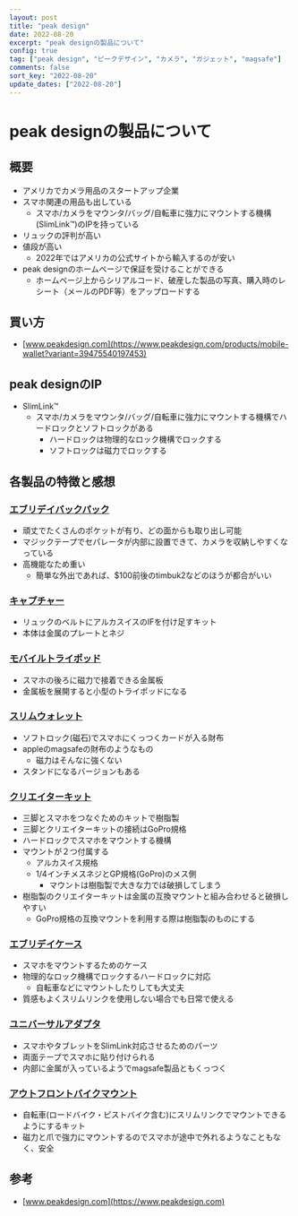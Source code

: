 ```yaml
---
layout: post
title: "peak design"
date: 2022-08-20
excerpt: "peak designの製品について"
config: true
tag: ["peak design", "ピークデザイン", "カメラ", "ガジェット", "magsafe"]
comments: false
sort_key: "2022-08-20"
update_dates: ["2022-08-20"]
---
```


# peak designの製品について

## 概要
 - アメリカでカメラ用品のスタートアップ企業
 - スマホ関連の用品も出している
   - スマホ/カメラをマウンタ/バッグ/自転車に強力にマウントする機構(SlimLink™)のIPを持っている
 - リュックの評判が高い
 - 値段が高い
   - 2022年ではアメリカの公式サイトから輸入するのが安い
 - peak designのホームページで保証を受けることができる
   - ホームページ上からシリアルコード、破産した製品の写真、購入時のレシート（メールのPDF等）をアップロードする

## 買い方
 - [www.peakdesign.com](https://www.peakdesign.com/products/mobile-wallet?variant=39475540197453)

## peak designのIP
 - SlimLink™
   - スマホ/カメラをマウンタ/バッグ/自転車に強力にマウントする機構でハードロックとソフトロックがある
     - ハードロックは物理的なロック機構でロックする
     - ソフトロックは磁力でロックする

## 各製品の特徴と感想

### [エブリデイバックパック](https://www.peakdesign.com/collections/all-bags)
 - 頑丈でたくさんのポケットが有り、どの面からも取り出し可能
 - マジックテープでセパレータが内部に設置できて、カメラを収納しやすくなっている
 - 高機能なため重い
   - 簡単な外出であれば、$100前後のtimbuk2などのほうが都合がいい

### [キャプチャー](https://www.peakdesign.com/products/capture)
 - リュックのベルトにアルカスイスのIFを付け足すキット
 - 本体は金属のプレートとネジ

### [モバイルトライポッド](https://www.peakdesign.com/products/mobile-tripod)
 - スマホの後ろに磁力で接着できる金属板
 - 金属板を展開すると小型のトライポッドになる

### [スリムウォレット](https://www.peakdesign.com/products/mobile-wallet?variant=39475540197453)
 - ソフトロック(磁石)でスマホにくっつくカードが入る財布
 - appleのmagsafeの財布のようなもの
   - 磁力はそんなに強くない
 - スタンドになるバージョンもある

### [クリエイターキット](https://www.peakdesign.com/products/creator)
 - 三脚とスマホをつなぐためのキットで樹脂製
 - 三脚とクリエイターキットの接続はGoPro規格
 - ハードロックでスマホをマウントする機構
 - マウントが２つ付属する
   - アルカスイス規格
   - 1/4インチメスネジとGP規格(GoPro)のメス側
     - マウントは樹脂製で大きな力では破損してしまう
 - 樹脂製のクリエイターキットは金属の互換マウントと組み合わせると破損しやすい
   - GoPro規格の互換マウントを利用する際は樹脂製のものにする

### [エブリデイケース](https://www.peakdesign.com/collections/mobile)
 - スマホをマウントするためのケース
 - 物理的なロック機構でロックするハードロックに対応
   - 自転車などにマウントしたりしても大丈夫
 - 質感もよくスリムリンクを使用しない場合でも日常で使える

### [ユニバーサルアダプタ](https://www.peakdesign.com/collections/mobile/products/universal-adapter)
 - スマホやタブレットをSlimLink対応させるためのパーツ
 - 両面テープでスマホに貼り付けられる
 - 内部に金属が入っているようでmagsafe製品ともくっつく

### [アウトフロントバイクマウント](https://www.peakdesign.com/products/out-front-bike-mount)
 - 自転車(ロードバイク・ピストバイク含む)にスリムリンクでマウントできるようにするキット
 - 磁力と爪で強力にマウントするのでスマホが途中で外れるようなこともなく、安全

## 参考
 - [www.peakdesign.com](https://www.peakdesign.com)
